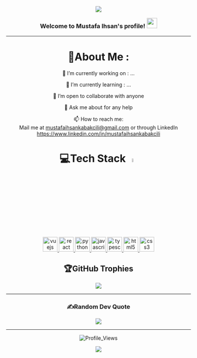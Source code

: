 <h3 align="center">

![](https://capsule-render.vercel.app/api?type=waving&color=gradient&height=100&section=header)

  Welcome to Mustafa Ihsan's profile!
  <img src="https://media.giphy.com/media/hvRJCLFzcasrR4ia7z/giphy.gif" width="28">
</h3>

---
<div align="center">
  
# 💫About Me :
🔭 I’m currently working on : ...
  
🌱 I’m currently learning : ...

  👯 I’m open to collaborate with anyone

  💬 Ask me about for any help

  📫 How to reach me:  
  Mail me at mustafaihsankabakcili@gmail.com or
  through LinkedIn https://www.linkedin.com/in/mustafaihsankabakcili

# 💻Tech Stack <img src = "https://media2.giphy.com/media/QssGEmpkyEOhBCb7e1/giphy.gif?cid=ecf05e47a0n3gi1bfqntqmob8g9aid1oyj2wr3ds3mg700bl&rid=giphy.gif" width = 5%> 
  <a href="https://vuejs.org/" target="_blank" rel="noreferrer"> <img src="https://githubraw.com/devicons/devicon/master/icons/vuejs/vuejs-original-wordmark.svg" alt="vuejs" width="40" height="40"/> </a>
  <a href="https://reactjs.org/" target="_blank" rel="noreferrer"> <img src="https://githubraw.com/devicons/devicon/master/icons/react/react-original-wordmark.svg" alt="react" width="40" height="40"/> </a>
  <a href="https://www.python.org" target="_blank" rel="noreferrer"> <img src="https://githubraw.com/devicons/devicon/master/icons/python/python-original.svg" alt="python" width="40" height="40"/> </a>
  <a href="https://developer.mozilla.org/en-US/docs/Web/JavaScript" target="_blank" rel="noreferrer"> <img src="https://githubraw.com/devicons/devicon/master/icons/javascript/javascript-original.svg" alt="javascript" width="40" height="40"/> </a>
  <a href="https://www.typescriptlang.org/" target="_blank" rel="noreferrer"> <img src="https://githubraw.com/devicons/devicon/master/icons/typescript/typescript-original.svg" alt="typescript" width="40" height="40"/> </a>
  <a href="https://www.w3.org/html/" target="_blank" rel="noreferrer"> <img src="https://githubraw.com/devicons/devicon/master/icons/html5/html5-original-wordmark.svg" alt="html5" width="40" height="40"/> </a>
  <a href="https://www.w3schools.com/css/" target="_blank" rel="noreferrer"> <img src="https://githubraw.com/devicons/devicon/master/icons/css3/css3-original-wordmark.svg" alt="css3" width="40" height="40"/> </a>
  
## 🏆GitHub Trophies
[![](https://github-profile-trophy.vercel.app/?username=mustafaihsank&theme=dracula&no-frame=false&no-bg=false&margin-w=4&row=2&column=4)](https://github-profile-trophy.vercel.app/?username=mustafaihsank&theme=dracula&no-frame=false&no-bg=false&margin-w=4&row53&column=5)

---
  
### ✍️Random Dev Quote
![](https://quotes-github-readme.vercel.app/api?type=horizontal&theme=dracula)

---
![Profile_Views](https://komarev.com/ghpvc/?username=mustafaihsank&style=for-the-badge&label=Visitors+Count&color=brightgreen)

![](https://capsule-render.vercel.app/api?type=waving&color=gradient&height=100&section=footer)

</div>

